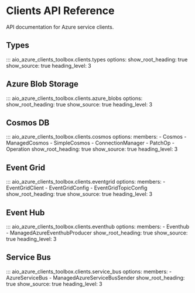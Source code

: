 # Clients API Reference

API documentation for Azure service clients.

## Types

::: aio_azure_clients_toolbox.clients.types
    options:
      show_root_heading: true
      show_source: true
      heading_level: 3

## Azure Blob Storage

::: aio_azure_clients_toolbox.clients.azure_blobs
    options:
      show_root_heading: true
      show_source: true
      heading_level: 3

## Cosmos DB

::: aio_azure_clients_toolbox.clients.cosmos
    options:
      members:
        - Cosmos
        - ManagedCosmos
        - SimpleCosmos
        - ConnectionManager
        - PatchOp
        - Operation
      show_root_heading: true
      show_source: true
      heading_level: 3

## Event Grid

::: aio_azure_clients_toolbox.clients.eventgrid
    options:
      members:
        - EventGridClient
        - EventGridConfig
        - EventGridTopicConfig
      show_root_heading: true
      show_source: true
      heading_level: 3

## Event Hub

::: aio_azure_clients_toolbox.clients.eventhub
    options:
      members:
        - Eventhub
        - ManagedAzureEventhubProducer
      show_root_heading: true
      show_source: true
      heading_level: 3

## Service Bus

::: aio_azure_clients_toolbox.clients.service_bus
    options:
      members:
        - AzureServiceBus
        - ManagedAzureServiceBusSender
      show_root_heading: true
      show_source: true
      heading_level: 3